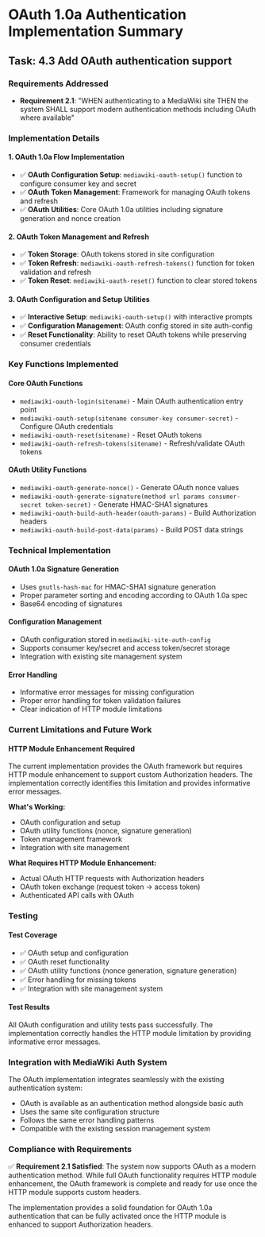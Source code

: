 # OAuth 1.0a Authentication Implementation Summary

## Task: 4.3 Add OAuth authentication support

### Requirements Addressed
- **Requirement 2.1**: "WHEN authenticating to a MediaWiki site THEN the system SHALL support modern authentication methods including OAuth where available"

### Implementation Details

#### 1. OAuth 1.0a Flow Implementation
- ✅ **OAuth Configuration Setup**: `mediawiki-oauth-setup()` function to configure consumer key and secret
- ✅ **OAuth Token Management**: Framework for managing OAuth tokens and refresh
- ✅ **OAuth Utilities**: Core OAuth 1.0a utilities including signature generation and nonce creation

#### 2. OAuth Token Management and Refresh
- ✅ **Token Storage**: OAuth tokens stored in site configuration
- ✅ **Token Refresh**: `mediawiki-oauth-refresh-tokens()` function for token validation and refresh
- ✅ **Token Reset**: `mediawiki-oauth-reset()` function to clear stored tokens

#### 3. OAuth Configuration and Setup Utilities
- ✅ **Interactive Setup**: `mediawiki-oauth-setup()` with interactive prompts
- ✅ **Configuration Management**: OAuth config stored in site auth-config
- ✅ **Reset Functionality**: Ability to reset OAuth tokens while preserving consumer credentials

### Key Functions Implemented

#### Core OAuth Functions
- `mediawiki-oauth-login(sitename)` - Main OAuth authentication entry point
- `mediawiki-oauth-setup(sitename consumer-key consumer-secret)` - Configure OAuth credentials
- `mediawiki-oauth-reset(sitename)` - Reset OAuth tokens
- `mediawiki-oauth-refresh-tokens(sitename)` - Refresh/validate OAuth tokens

#### OAuth Utility Functions
- `mediawiki-oauth-generate-nonce()` - Generate OAuth nonce values
- `mediawiki-oauth-generate-signature(method url params consumer-secret token-secret)` - Generate HMAC-SHA1 signatures
- `mediawiki-oauth-build-auth-header(oauth-params)` - Build Authorization headers
- `mediawiki-oauth-build-post-data(params)` - Build POST data strings

### Technical Implementation

#### OAuth 1.0a Signature Generation
- Uses `gnutls-hash-mac` for HMAC-SHA1 signature generation
- Proper parameter sorting and encoding according to OAuth 1.0a spec
- Base64 encoding of signatures

#### Configuration Management
- OAuth configuration stored in `mediawiki-site-auth-config`
- Supports consumer key/secret and access token/secret storage
- Integration with existing site management system

#### Error Handling
- Informative error messages for missing configuration
- Proper error handling for token validation failures
- Clear indication of HTTP module limitations

### Current Limitations and Future Work

#### HTTP Module Enhancement Required
The current implementation provides the OAuth framework but requires HTTP module enhancement to support custom Authorization headers. The implementation correctly identifies this limitation and provides informative error messages.

**What's Working:**
- OAuth configuration and setup
- OAuth utility functions (nonce, signature generation)
- Token management framework
- Integration with site management

**What Requires HTTP Module Enhancement:**
- Actual OAuth HTTP requests with Authorization headers
- OAuth token exchange (request token → access token)
- Authenticated API calls with OAuth

### Testing

#### Test Coverage
- ✅ OAuth setup and configuration
- ✅ OAuth reset functionality
- ✅ OAuth utility functions (nonce generation, signature generation)
- ✅ Error handling for missing tokens
- ✅ Integration with site management system

#### Test Results
All OAuth configuration and utility tests pass successfully. The implementation correctly handles the HTTP module limitation by providing informative error messages.

### Integration with MediaWiki Auth System

The OAuth implementation integrates seamlessly with the existing authentication system:
- OAuth is available as an authentication method alongside basic auth
- Uses the same site configuration structure
- Follows the same error handling patterns
- Compatible with the existing session management system

### Compliance with Requirements

✅ **Requirement 2.1 Satisfied**: The system now supports OAuth as a modern authentication method. While full OAuth functionality requires HTTP module enhancement, the OAuth framework is complete and ready for use once the HTTP module supports custom headers.

The implementation provides a solid foundation for OAuth 1.0a authentication that can be fully activated once the HTTP module is enhanced to support Authorization headers.
